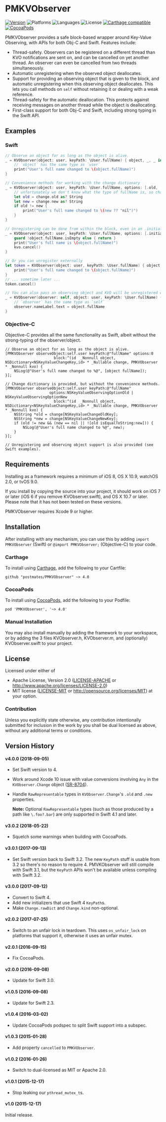 # PMKVObserver

[![Version](https://img.shields.io/badge/version-v4.0.0-blue.svg)](https://github.com/postmates/PMKVObserver/releases/latest)
![Platforms](https://img.shields.io/badge/platforms-ios%20%7C%20osx%20%7C%20watchos%20%7C%20tvos-lightgrey.svg)
![Languages](https://img.shields.io/badge/languages-swift%20%7C%20objc-orange.svg)
![License](https://img.shields.io/badge/license-MIT%2FApache-blue.svg)
[![Carthage compatible](https://img.shields.io/badge/Carthage-compatible-4BC51D.svg?style=flat)][Carthage]
[![CocoaPods](https://img.shields.io/cocoapods/v/PMKVObserver.svg)](http://cocoadocs.org/docsets/PMKVObserver)

[Carthage]: https://github.com/carthage/carthage

PMKVObserver provides a safe block-based wrapper around Key-Value Observing, with APIs for both Obj-C and Swift. Features include:

* Thread-safety. Observers can be registered on a different thread than KVO notifications are sent on, and can be cancelled on yet another thread. An observer can even be cancelled from two threads simultaneously.
* Automatic unregistering when the observed object deallocates.
* Support for providing an observing object that is given to the block, and automatic unregistering when this observing object deallocates. This lets you call methods on `self` without retaining it or dealing with a weak reference.
* Thread-safety for the automatic deallocation. This protects against receiving messages on another thread while the object is deallocating.
* First-class support for both Obj-C and Swift, including strong typing in the Swift API.

## Examples

### Swift

```swift
// Observe an object for as long as the object is alive.
_ = KVObserver(object: user, keyPath: \User.fullName) { object, _, _ in
    // `object` has the same type as `user`
    print("User's full name changed to \(object.fullName)")
}

// Convenience methods for working with the change dictionary
_ = KVObserver(object: user, keyPath: \User.fullName, options: [.old, .new]) { _, change, _ in
    // unfortunately we don't know what the type of fullName is, so change uses Any
    let old = change.old as? String
    let new = change.new as? String
    if old != new {
        print("User's full name changed to \(new ?? "nil")")
    }
}

// Unregistering can be done from within the block, even in an .initial callback
_ = KVObserver(object: user, keyPath: \User.fullName, options: [.initial]) { object, _, kvo in
    guard !object.fullName.isEmpty else { return }
    print("User's full name is \(object.fullName)")
    kvo.cancel()
}

// Or you can unregister externally
let token = KVObserver(object: user, keyPath: \User.fullName) { object, _, _ in
    print("User's full name changed to \(object.fullName)")
}
// ... sometime later ...
token.cancel()

// You can also pass an observing object and KVO will be unregistered when that object deallocates
_ = KVObserver(observer: self, object: user, keyPath: \User.fullName) { observer, object, _, _ in
    // `observer` has the same type as `self`
    observer.nameLabel.text = object.fullName
}
```

### Objective-C

Objective-C provides all the same functionality as Swift, albeit without the strong-typing of the observer/object.

```objc
// Observe an object for as long as the object is alive.
[PMKVObserver observeObject:self.user keyPath:@"fullName" options:0
                      block:^(id  _Nonnull object, NSDictionary<NSKeyValueChangeKey,id> * _Nullable change, PMKVObserver * _Nonnull kvo) {
    NSLog(@"User's full name changed to %@", [object fullName]);
}];

// Change dictionary is provided, but without the convenience methods.
[PMKVObserver observeObject:self.user keyPath:@"fullName"
                    options:NSKeyValueObservingOptionOld | NSKeyValueObservingOptionNew
                      block:^(id  _Nonnull object, NSDictionary<NSKeyValueChangeKey,id> * _Nullable change, PMKVObserver * _Nonnull kvo) {
    NSString *old = change[NSKeyValueChangeOldKey];
    NSString *new = change[NSKeyValueChangeNewKey];
    if (old != new && (new == nil || ![old isEqualToString:new])) {
        NSLog(@"User's full name changed to %@", new);
    }
}];

// Unregistering and observing object support is also provided (see Swift examples).
```

## Requirements

Installing as a framework requires a minimum of iOS 8, OS X 10.9, watchOS 2.0, or tvOS 9.0.

If you install by copying the source into your project, it should work on iOS 7 or later (iOS 6 if you remove KVObserver.swift), and OS X 10.7 or later. Please note that it has not been tested on these versions.

PMKVObserver requires Xcode 9 or higher.

## Installation

After installing with any mechanism, you can use this by adding `import PMKVObserver` (Swift) or `@import PMKVObserver;` (Objective-C) to your code.

### Carthage

To install using [Carthage][], add the following to your Cartfile:

```
github "postmates/PMKVObserver" ~> 4.0
```

### CocoaPods

To install using [CocoaPods][], add the following to your Podfile:

```
pod 'PMKVObserver', '~> 4.0'
```

[CocoaPods]: https://cocoapods.org

### Manual Installation

You may also install manually by adding the framework to your workspace, or by adding the 3 files KVObserver.h, KVObserver.m, and (optionally) KVObserver.swift to your project.

## License

Licensed under either of
 * Apache License, Version 2.0 ([LICENSE-APACHE](LICENSE-APACHE) or
   http://www.apache.org/licenses/LICENSE-2.0)
 * MIT license ([LICENSE-MIT](LICENSE-MIT) or
   http://opensource.org/licenses/MIT) at your option.

### Contribution

Unless you explicitly state otherwise, any contribution intentionally submitted for inclusion in the work by you shall be dual licensed as above, without any additional terms or conditions.

## Version History

#### v4.0.0 (2018-09-05)

* Set Swift version to 4.
* Work around Xcode 10 issue with value conversions involving `Any` in the `KVObserver.Change` object ([SR-8704][]).
* Handle `RawRepresentable` types in `KVObserver.Change`'s `.old` and `.new` properties.

  **Note:** Optional `RawRepresentable` types (such as those produced by a path like `\.foo?.bar`) are only supported in Swift 4.1 and later.

[SR-8704]: https://bugs.swift.org/browse/SR-8704

#### v3.0.2 (2018-05-22)

* Squelch some warnings when building with CocoaPods.

#### v3.0.1 (2017-09-13)

* Set Swift version back to Swift 3.2. The new `KeyPath` stuff is usable from 3.2 so there's no reason to require 4. PMVKObserver will still compile with Swift 3.1, but the `KeyPath` APIs won't be available unless compiling with Swift 3.2.

#### v3.0.0 (2017-09-12)

* Convert to Swift 4.
* Add new initializers that use Swift 4 `KeyPath`s.
* Make `Change.rawDict` and `Change.kind` non-optional.

#### v2.0.2 (2017-07-25)

* Switch to an unfair lock in teardown. This uses `os_unfair_lock` on platforms that support it, otherwise it uses an unfair mutex.

#### v2.0.1 (2016-09-15)

* Fix CocoaPods.

#### v2.0.0 (2016-09-08)

* Update for Swift 3.0.

#### v1.0.5 (2016-09-08)

* Update for Swift 2.3.

#### v1.0.4 (2016-03-02)

* Update CocoaPods podspec to split Swift support into a subspec.

#### v1.0.3 (2015-01-28)

* Add property `cancelled` to `PMKVObserver`.

#### v1.0.2 (2016-01-26)

* Switch to dual-licensed as MIT or Apache 2.0.

#### v1.0.1 (2015-12-17)

* Stop leaking our `pthread_mutex_t`s.

#### v1.0 (2015-12-17)

Initial release.
